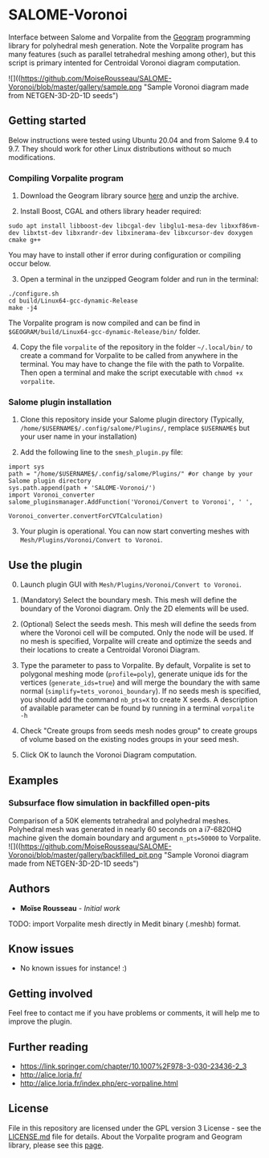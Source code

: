# SALOME-Voronoi

Interface between Salome and Vorpalite from the [Geogram](http://alice.loria.fr/index.php/software/4-library/75-geogram.html) programming library for polyhedral mesh generation. 
Note the Vorpalite program has many features (such as parallel tetrahedral meshing among other), but this script is primary intented for Centroidal Voronoi diagram computation.

![]((https://github.com/MoiseRousseau/SALOME-Voronoi/blob/master/gallery/sample.png "Sample Voronoi diagram made from NETGEN-3D-2D-1D seeds")

## Getting started

Below instructions were tested using Ubuntu 20.04 and from Salome 9.4 to 9.7.
They should work for other Linux distributions without so much modifications.

### Compiling Vorpalite program

1. Download the Geogram library source [here](https://gforge.inria.fr/frs/?group_id=5833) and unzip the archive.

2. Install Boost, CGAL and others library header required: 
```
sudo apt install libboost-dev libcgal-dev libglu1-mesa-dev libxxf86vm-dev libxtst-dev libxrandr-dev libxinerama-dev libxcursor-dev doxygen cmake g++
```
You may have to install other if error during configuration or compiling occur below.

3. Open a terminal in the unzipped Geogram folder and run in the terminal:
``` 
./configure.sh
cd build/Linux64-gcc-dynamic-Release
make -j4
```
The Vorpalite program is now compiled and can be find in `$GEOGRAM/build/Linux64-gcc-dynamic-Release/bin/` folder.

4. Copy the file `vorpalite` of the repository in the folder `~/.local/bin/` to create a command for Vorpalite to be called from anywhere in the terminal. You may have to change the file with the path to Vorpalite. Then open a terminal and make the script executable with `chmod +x vorpalite`.


### Salome plugin installation

1. Clone this repository inside your Salome plugin directory (Typically, `/home/$USERNAME$/.config/salome/Plugins/`, remplace `$USERNAME$` but your user name in your installation)

2. Add the following line to the `smesh_plugin.py` file:
``` 
import sys
path = "/home/$USERNAME$/.config/salome/Plugins/" #or change by your Salome plugin directory 
sys.path.append(path + 'SALOME-Voronoi/')
import Voronoi_converter
salome_pluginsmanager.AddFunction('Voronoi/Convert to Voronoi', ' ',
                                  Voronoi_converter.convertForCVTCalculation)
```

3. Your plugin is operational. You can now start converting meshes with `Mesh/Plugins/Voronoi/Convert to Voronoi`.


## Use the plugin

0. Launch plugin GUI with `Mesh/Plugins/Voronoi/Convert to Voronoi`.

1. (Mandatory) Select the boundary mesh. This mesh will define the boundary of the Voronoi diagram. Only the 2D elements will be used.

2. (Optional) Select the seeds mesh. This mesh will define the seeds from where the Voronoi cell will be computed. Only the node will be used. If no mesh is specified, Vorpalite will create and optimize the seeds and their locations to create a Centroidal Voronoi Diagram.

3. Type the parameter to pass to Vorpalite. By default, Vorpalite is set to polygonal meshing mode (`profile=poly`), generate unique ids for the vertices (`generate_ids=true`) and will merge the boundary the with same normal (`simplify=tets_voronoi_boundary`). If no seeds mesh is specified, you should add the command `nb_pts=X` to create X seeds. A description of available parameter can be found by running in a terminal `vorpalite -h`

4. Check "Create groups from seeds mesh nodes group" to create groups of volume based on the existing nodes groups in your seed mesh.

5. Click OK to launch the Voronoi Diagram computation.


## Examples

### Subsurface flow simulation in backfilled open-pits

Comparison of a 50K elements tetrahedral and polyhedral meshes.
Polyhedral mesh was generated in nearly 60 seconds on a i7-6820HQ machine given the domain boundary and argument `n_pts=50000` to Vorpalite.
![]((https://github.com/MoiseRousseau/SALOME-Voronoi/blob/master/gallery/backfilled_pit.png "Sample Voronoi diagram made from NETGEN-3D-2D-1D seeds")


## Authors

* **Moïse Rousseau** - *Initial work*

TODO: import Vorpalite mesh directly in Medit binary (.meshb) format.

## Know issues

* No known issues for instance! :)

## Getting involved

Feel free to contact me if you have problems or comments, it will help me to improve the plugin.

## Further reading

* https://link.springer.com/chapter/10.1007%2F978-3-030-23436-2_3
* http://alice.loria.fr/
* http://alice.loria.fr/index.php/erc-vorpaline.html

## License

File in this repository are licensed under the GPL version 3 License - see the [LICENSE.md](LICENSE.md) file for details. About the Vorpalite program and Geogram library, please see this [page](http://alice.loria.fr/software/geogram/doc/html/geogram_license.html).
